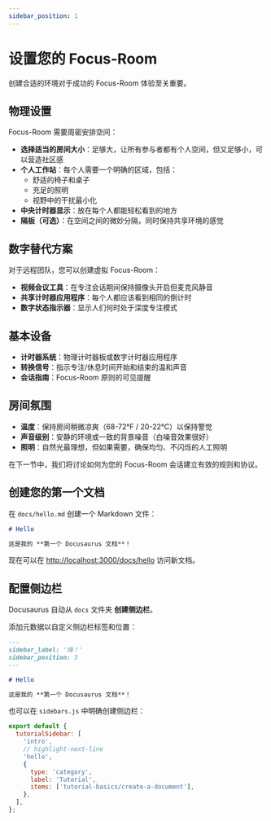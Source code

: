 ```yaml
---
sidebar_position: 1
---
```


# 设置您的 Focus-Room

创建合适的环境对于成功的 Focus-Room 体验至关重要。

## 物理设置

Focus-Room 需要周密安排空间：

- **选择适当的房间大小**：足够大，让所有参与者都有个人空间，但又足够小，可以营造社区感
- **个人工作站**：每个人需要一个明确的区域，包括：
  - 舒适的椅子和桌子
  - 充足的照明
  - 视野中的干扰最小化
- **中央计时器显示**：放在每个人都能轻松看到的地方
- **隔板（可选）**：在空间之间的微妙分隔，同时保持共享环境的感觉

## 数字替代方案

对于远程团队，您可以创建虚拟 Focus-Room：

- **视频会议工具**：在专注会话期间保持摄像头开启但麦克风静音
- **共享计时器应用程序**：每个人都应该看到相同的倒计时
- **数字状态指示器**：显示人们何时处于深度专注模式

## 基本设备

- **计时器系统**：物理计时器板或数字计时器应用程序
- **转换信号**：指示专注/休息时间开始和结束的温和声音
- **会话指南**：Focus-Room 原则的可见提醒

## 房间氛围

- **温度**：保持房间稍微凉爽（68-72°F / 20-22°C）以保持警觉
- **声音级别**：安静的环境或一致的背景噪音（白噪音效果很好）
- **照明**：自然光最理想，但如果需要，确保均匀、不闪烁的人工照明

在下一节中，我们将讨论如何为您的 Focus-Room 会话建立有效的规则和协议。

## 创建您的第一个文档

在 `docs/hello.md` 创建一个 Markdown 文件：

```md title="docs/hello.md"
# Hello

这是我的 **第一个 Docusaurus 文档**！
```

现在可以在 [http://localhost:3000/docs/hello](http://localhost:3000/docs/hello) 访问新文档。

## 配置侧边栏

Docusaurus 自动从 `docs` 文件夹 **创建侧边栏**。

添加元数据以自定义侧边栏标签和位置：

```md title="docs/hello.md" {1-4}
---
sidebar_label: '嗨！'
sidebar_position: 3
---

# Hello

这是我的 **第一个 Docusaurus 文档**！
```

也可以在 `sidebars.js` 中明确创建侧边栏：

```js title="sidebars.js"
export default {
  tutorialSidebar: [
    'intro',
    // highlight-next-line
    'hello',
    {
      type: 'category',
      label: 'Tutorial',
      items: ['tutorial-basics/create-a-document'],
    },
  ],
};
``` 